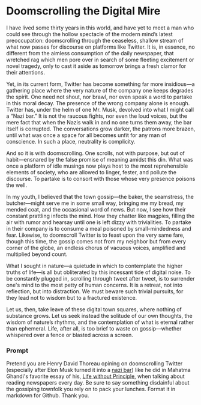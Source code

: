 # Doomscrolling the Digital Mire

I have lived some thirty years in this world, and have yet to meet a man who could see through the hollow spectacle of the modern mind’s latest preoccupation: doomscrolling through the ceaseless, shallow stream of what now passes for discourse on platforms like Twitter. It is, in essence, no different from the aimless consumption of the daily newspaper, that wretched rag which men pore over in search of some fleeting excitement or novel tragedy, only to cast it aside as tomorrow brings a fresh clamor for their attentions.

Yet, in its current form, Twitter has become something far more insidious—a gathering place where the very nature of the company one keeps degrades the spirit. One need not shout, nor brawl, nor even speak a word to partake in this moral decay. The presence of the wrong company alone is enough. Twitter has, under the helm of one Mr. Musk, devolved into what I might call a “Nazi bar.” It is not the raucous fights, nor even the loud voices, but the mere fact that when the Nazis walk in and no one turns them away, the bar itself is corrupted. The conversations grow darker, the patrons more brazen, until what was once a space for all becomes unfit for any man of conscience. In such a place, neutrality is complicity.

And so it is with doomscrolling. One scrolls, not with purpose, but out of habit—ensnared by the false promise of meaning amidst this din. What was once a platform of idle musings now plays host to the most reprehensible elements of society, who are allowed to linger, fester, and pollute the discourse. To partake is to consort with those whose very presence poisons the well.

In my youth, I believed that the town gossip—the baker, the seamstress, the butcher—might serve me in some small way, bringing me my bread, my mended coat, and the occasional word of news. But now, I see how their constant prattling infects the mind. How they chatter like magpies, filling the air with rumor and hearsay until one is left dizzy with trivialities. To partake in their company is to consume a meal poisoned by small-mindedness and fear. Likewise, to doomscroll Twitter is to feast upon the very same fare, though this time, the gossip comes not from my neighbor but from every corner of the globe, an endless chorus of vacuous voices, amplified and multiplied beyond count.

What I sought in nature—a quietude in which to contemplate the higher truths of life—is all but obliterated by this incessant tide of digital noise. To be constantly plugged in, scrolling through tweet after tweet, is to surrender one's mind to the most petty of human concerns. It is a retreat, not into reflection, but into distraction. We must beware such trivial pursuits, for they lead not to wisdom but to a fractured existence.

Let us, then, take leave of these digital town squares, where nothing of substance grows. Let us seek instead the solitude of our own thoughts, the wisdom of nature’s rhythms, and the contemplation of what is eternal rather than ephemeral. Life, after all, is too brief to waste on gossip—whether whispered over a fence or blasted across a screen.


### Prompt
Pretend you are Henry David Thoreau opining on doomscrolling Twitter (especially after Elon Musk turned it into a [nazi bar](https://www.reddit.com/r/TalesFromYourServer/comments/hsiisw/kicking_a_nazi_out_as_soon_as_they_walk_in/)) like he did in Mahatma Ghandi's favorite essay of his, [Life without Principle](https://www.thoreau-online.org/life-without-principle.html), when talking about reading newspapers every day. Be sure to say something disdainful about the gossiping townfolk you rely on to pack your lunches. Format it in markdown for Github. Thank you.
